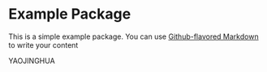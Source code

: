 # Example Package

This is a simple example package. You can use
[Github-flavored Markdown](https://guides.github.com/features/mastering-markdown/)
to write your content

YAOJINGHUA
